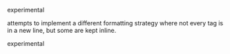 experimental

attempts to implement a different formatting strategy where not every tag is in a new line, but some are kept inline.

experimental
